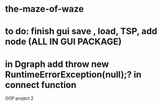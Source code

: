 # the-maze-of-waze
# to do: finish gui save , load, TSP, add node (ALL IN GUI PACKAGE)
# in Dgraph add throw new RuntimeErrorException(null);? in connect function
OOP project 2
